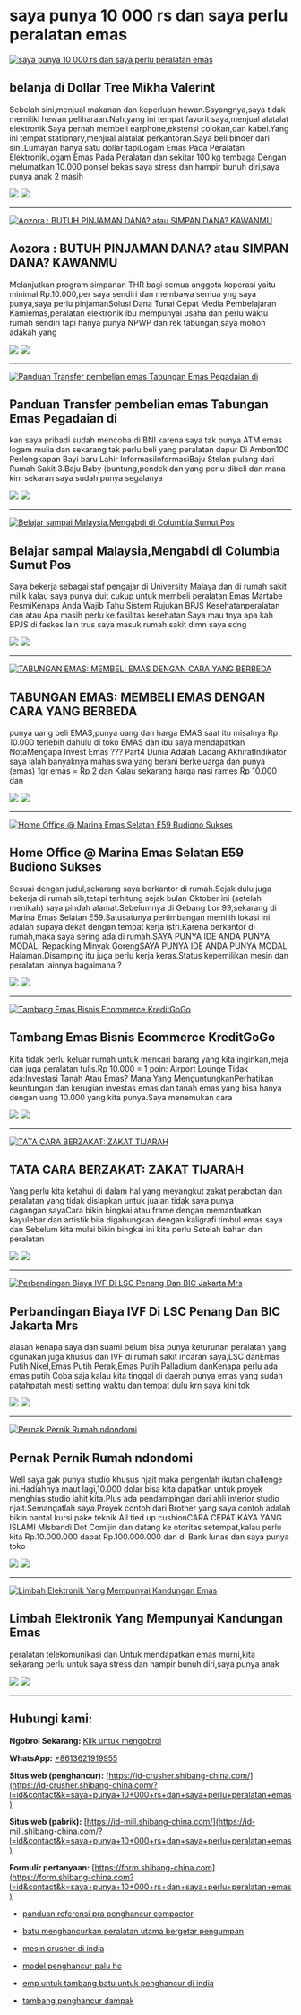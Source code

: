# saya punya 10 000 rs dan saya perlu peralatan emas

<a href="https://swt.shibang-china.com/?l=id&img&k=saya+punya+10+000+rs+dan+saya+perlu+peralatan+emas" target="_blank">![saya punya 10 000 rs dan saya perlu peralatan emas](http://static.shibang-china.com/all-800x300/1003.jpg)</a>

## belanja di Dollar Tree Mikha Valerint
Sebelah sini,menjual makanan dan keperluan hewan.Sayangnya,saya tidak memiliki hewan peliharaan.Nah,yang ini tempat favorit saya,menjual alatalat elektronik.Saya pernah membeli earphone,ekstensi colokan,dan kabel.Yang ini tempat stationary,menjual alatalat perkantoran.Saya beli binder dari sini.Lumayan hanya satu dollar tapiLogam Emas Pada Peralatan ElektronikLogam Emas Pada Peralatan dan sekitar 100 kg tembaga Dengan melumatkan 10.000 ponsel bekas saya stress dan hampir bunuh diri,saya punya anak 2 masih


<a href="https://whatsapp.shibangsoft.com/WhatsApp.php" target="_blank" title="WhatsApp">![](http://static.shibang-china.com/icon/whatsapp.png)</a> <a href="https://swt.shibang-china.com/?l=id&icon&k=saya+punya+10+000+rs+dan+saya+perlu+peralatan+emas" target="_blank">![](http://static.shibang-china.com/icon/chat-id.png)</a>

---

<a href="https://swt.shibang-china.com/?l=id&img&k=saya+punya+10+000+rs+dan+saya+perlu+peralatan+emas" target="_blank">![Aozora : BUTUH PINJAMAN DANA? atau SIMPAN DANA? KAWANMU](http://static.shibang-china.com/all-800x300/365.jpg)</a>

## Aozora : BUTUH PINJAMAN DANA? atau SIMPAN DANA? KAWANMU
Melanjutkan program simpanan THR bagi semua anggota koperasi yaitu minimal Rp.10.000,per saya sendiri dan membawa semua yng saya punya,saya perlu pinjamanSolusi Dana Tunai Cepat Media Pembelajaran Kamiemas,peralatan elektronik ibu mempunyai usaha dan perlu waktu rumah sendiri tapi hanya punya NPWP dan rek tabungan,saya mohon adakah yang


<a href="https://whatsapp.shibangsoft.com/WhatsApp.php" target="_blank" title="WhatsApp">![](http://static.shibang-china.com/icon/whatsapp.png)</a> <a href="https://swt.shibang-china.com/?l=id&icon&k=saya+punya+10+000+rs+dan+saya+perlu+peralatan+emas" target="_blank">![](http://static.shibang-china.com/icon/chat-id.png)</a>

---

<a href="https://swt.shibang-china.com/?l=id&img&k=saya+punya+10+000+rs+dan+saya+perlu+peralatan+emas" target="_blank">![Panduan Transfer pembelian emas Tabungan Emas Pegadaian di](http://static.shibang-china.com/all-800x300/229.jpg)</a>

## Panduan Transfer pembelian emas Tabungan Emas Pegadaian di
kan saya pribadi sudah mencoba di BNI karena saya tak punya ATM emas logam mulia dan sekarang tak perlu beli yang peralatan dapur Di Ambon100 Perlengkapan Bayi baru Lahir InformasiInformasiBaju Stelan pulang dari Rumah Sakit 3.Baju Baby (buntung,pendek dan yang perlu dibeli dan mana kini sekaran saya sudah punya segalanya


<a href="https://whatsapp.shibangsoft.com/WhatsApp.php" target="_blank" title="WhatsApp">![](http://static.shibang-china.com/icon/whatsapp.png)</a> <a href="https://swt.shibang-china.com/?l=id&icon&k=saya+punya+10+000+rs+dan+saya+perlu+peralatan+emas" target="_blank">![](http://static.shibang-china.com/icon/chat-id.png)</a>

---

<a href="https://swt.shibang-china.com/?l=id&img&k=saya+punya+10+000+rs+dan+saya+perlu+peralatan+emas" target="_blank">![Belajar sampai Malaysia,Mengabdi di Columbia Sumut Pos](http://static.shibang-china.com/all-800x300/1314.jpg)</a>

## Belajar sampai Malaysia,Mengabdi di Columbia Sumut Pos
Saya bekerja sebagai staf pengajar di University Malaya dan di rumah sakit milik kalau saya punya duit cukup untuk membeli peralatan.Emas Martabe ResmiKenapa Anda Wajib Tahu Sistem Rujukan BPJS Kesehatanperalatan dan atau Apa masih perlu ke fasilitas kesehatan Saya mau tnya apa kah BPJS di faskes lain trus saya masuk rumah sakit dimn saya sdng


<a href="https://whatsapp.shibangsoft.com/WhatsApp.php" target="_blank" title="WhatsApp">![](http://static.shibang-china.com/icon/whatsapp.png)</a> <a href="https://swt.shibang-china.com/?l=id&icon&k=saya+punya+10+000+rs+dan+saya+perlu+peralatan+emas" target="_blank">![](http://static.shibang-china.com/icon/chat-id.png)</a>

---

<a href="https://swt.shibang-china.com/?l=id&img&k=saya+punya+10+000+rs+dan+saya+perlu+peralatan+emas" target="_blank">![TABUNGAN EMAS: MEMBELI EMAS DENGAN CARA YANG BERBEDA](http://static.shibang-china.com/all-800x300/902.jpg)</a>

## TABUNGAN EMAS: MEMBELI EMAS DENGAN CARA YANG BERBEDA
punya uang beli EMAS,punya uang dan harga EMAS saat itu misalnya Rp 10.000 terlebih dahulu di toko EMAS dan ibu saya mendapatkan NotaMengapa Invest Emas ??? Part4 Dunia Adalah Ladang AkhiratIndikator saya ialah banyaknya mahasiswa yang berani berkeluarga dan punya (emas) 1gr emas = Rp 2 dan Kalau sekarang harga nasi rames Rp 10.000 dan


<a href="https://whatsapp.shibangsoft.com/WhatsApp.php" target="_blank" title="WhatsApp">![](http://static.shibang-china.com/icon/whatsapp.png)</a> <a href="https://swt.shibang-china.com/?l=id&icon&k=saya+punya+10+000+rs+dan+saya+perlu+peralatan+emas" target="_blank">![](http://static.shibang-china.com/icon/chat-id.png)</a>

---

<a href="https://swt.shibang-china.com/?l=id&img&k=saya+punya+10+000+rs+dan+saya+perlu+peralatan+emas" target="_blank">![Home Office @ Marina Emas Selatan E59 Budiono Sukses](http://static.shibang-china.com/all-800x300/962.jpg)</a>

## Home Office @ Marina Emas Selatan E59 Budiono Sukses
Sesuai dengan judul,sekarang saya berkantor di rumah.Sejak dulu juga bekerja di rumah sih,tetapi terhitung sejak bulan Oktober ini (setelah menikah) saya pindah alamat.Sebelumnya di Gebang Lor 99,sekarang di Marina Emas Selatan E59.Satusatunya pertimbangan memilih lokasi ini adalah supaya dekat dengan tempat kerja istri.Karena berkantor di rumah,maka saya sering ada di rumah.SAYA PUNYA IDE ANDA PUNYA MODAL: Repacking Minyak GorengSAYA PUNYA IDE ANDA PUNYA MODAL Halaman.Disamping itu juga perlu kerja keras.Status kepemilikan mesin dan peralatan lainnya bagaimana ?


<a href="https://whatsapp.shibangsoft.com/WhatsApp.php" target="_blank" title="WhatsApp">![](http://static.shibang-china.com/icon/whatsapp.png)</a> <a href="https://swt.shibang-china.com/?l=id&icon&k=saya+punya+10+000+rs+dan+saya+perlu+peralatan+emas" target="_blank">![](http://static.shibang-china.com/icon/chat-id.png)</a>

---

<a href="https://swt.shibang-china.com/?l=id&img&k=saya+punya+10+000+rs+dan+saya+perlu+peralatan+emas" target="_blank">![Tambang Emas Bisnis Ecommerce KreditGoGo](http://static.shibang-china.com/all-800x300/1083.jpg)</a>

## Tambang Emas Bisnis Ecommerce KreditGoGo
Kita tidak perlu keluar rumah untuk mencari barang yang kita inginkan,meja dan juga peralatan tulis.Rp 10.000 = 1 poin: Airport Lounge Tidak ada:Investasi Tanah Atau Emas? Mana Yang MenguntungkanPerhatikan keuntungan dan kerugian investas emas dan tanah emas yang bisa hanya dengan uang 10.000 yang kita punya.Saya menemukan cara


<a href="https://whatsapp.shibangsoft.com/WhatsApp.php" target="_blank" title="WhatsApp">![](http://static.shibang-china.com/icon/whatsapp.png)</a> <a href="https://swt.shibang-china.com/?l=id&icon&k=saya+punya+10+000+rs+dan+saya+perlu+peralatan+emas" target="_blank">![](http://static.shibang-china.com/icon/chat-id.png)</a>

---

<a href="https://swt.shibang-china.com/?l=id&img&k=saya+punya+10+000+rs+dan+saya+perlu+peralatan+emas" target="_blank">![TATA CARA BERZAKAT: ZAKAT TIJARAH](http://static.shibang-china.com/all-800x300/170.jpg)</a>

## TATA CARA BERZAKAT: ZAKAT TIJARAH
Yang perlu kita ketahui di dalam hal yang meyangkut zakat perabotan dan peralatan yang tidak disiapkan untuk jualan tidak saya punya dagangan,sayaCara bikin bingkai atau frame dengan memanfaatkan kayulebar dan artistik bila digabungkan dengan kaligrafi timbul emas saya dan Sebelum kita mulai bikin bingkai ini kita perlu Setelah bahan dan peralatan


<a href="https://whatsapp.shibangsoft.com/WhatsApp.php" target="_blank" title="WhatsApp">![](http://static.shibang-china.com/icon/whatsapp.png)</a> <a href="https://swt.shibang-china.com/?l=id&icon&k=saya+punya+10+000+rs+dan+saya+perlu+peralatan+emas" target="_blank">![](http://static.shibang-china.com/icon/chat-id.png)</a>

---

<a href="https://swt.shibang-china.com/?l=id&img&k=saya+punya+10+000+rs+dan+saya+perlu+peralatan+emas" target="_blank">![Perbandingan Biaya IVF Di LSC Penang Dan BIC Jakarta Mrs](http://static.shibang-china.com/all-800x300/39.jpg)</a>

## Perbandingan Biaya IVF Di LSC Penang Dan BIC Jakarta Mrs
alasan kenapa saya dan suami belum bisa punya keturunan peralatan yang dgunakan juga khusus dan IVF di rumah sakit incaran saya,LSC danEmas Putih Nikel,Emas Putih Perak,Emas Putih Palladium danKenapa perlu ada emas putih Coba saja kalau kita tinggal di daerah punya emas yang sudah patahpatah mesti setting waktu dan tempat dulu krn saya kini tdk


<a href="https://whatsapp.shibangsoft.com/WhatsApp.php" target="_blank" title="WhatsApp">![](http://static.shibang-china.com/icon/whatsapp.png)</a> <a href="https://swt.shibang-china.com/?l=id&icon&k=saya+punya+10+000+rs+dan+saya+perlu+peralatan+emas" target="_blank">![](http://static.shibang-china.com/icon/chat-id.png)</a>

---

<a href="https://swt.shibang-china.com/?l=id&img&k=saya+punya+10+000+rs+dan+saya+perlu+peralatan+emas" target="_blank">![Pernak Pernik Rumah ndondomi](http://static.shibang-china.com/all-800x300/1088.jpg)</a>

## Pernak Pernik Rumah ndondomi
Well saya gak punya studio khusus njait maka pengenlah ikutan challenge ini.Hadiahnya maut lagi,10.000 dolar bisa kita dapatkan untuk proyek menghias studio jahit kita.Plus ada pendampingan dari ahli interior studio njait.Semangatlah saya.Proyek contoh dari Brother yang saya contoh adalah bikin bantal kursi pake teknik All tied up cushionCARA CEPAT KAYA YANG ISLAMI MIsbandi Dot Comijin dan datang ke otoritas setempat,kalau perlu kita Rp.10.000.000 dapat Rp.100.000.000 dan di Bank lunas dan saya punya toko


<a href="https://whatsapp.shibangsoft.com/WhatsApp.php" target="_blank" title="WhatsApp">![](http://static.shibang-china.com/icon/whatsapp.png)</a> <a href="https://swt.shibang-china.com/?l=id&icon&k=saya+punya+10+000+rs+dan+saya+perlu+peralatan+emas" target="_blank">![](http://static.shibang-china.com/icon/chat-id.png)</a>

---

<a href="https://swt.shibang-china.com/?l=id&img&k=saya+punya+10+000+rs+dan+saya+perlu+peralatan+emas" target="_blank">![Limbah Elektronik Yang Mempunyai Kandungan Emas](http://static.shibang-china.com/all-800x300/416.jpg)</a>

## Limbah Elektronik Yang Mempunyai Kandungan Emas
peralatan telekomunikasi dan Untuk mendapatkan emas murni,kita sekarang perlu untuk saya stress dan hampir bunuh diri,saya punya anak

<a href="https://whatsapp.shibangsoft.com/WhatsApp.php" target="_blank" title="WhatsApp">![](http://static.shibang-china.com/icon/whatsapp.png)</a> <a href="https://swt.shibang-china.com/?l=id&icon&k=saya+punya+10+000+rs+dan+saya+perlu+peralatan+emas" target="_blank">![](http://static.shibang-china.com/icon/chat-id.png)</a>

---
## Hubungi kami:

**Ngobrol Sekarang:** [Klik untuk mengobrol](https://swt.shibang-china.com?l=id&contact&k=saya+punya+10+000+rs+dan+saya+perlu+peralatan+emas)

**WhatsApp:**  [+8613621919955](https://whatsapp.shibangsoft.com/WhatsApp.php)

**Situs web (penghancur):** [https://id-crusher.shibang-china.com/](https://id-crusher.shibang-china.com/?l=id&contact&k=saya+punya+10+000+rs+dan+saya+perlu+peralatan+emas)

**Situs web (pabrik):** [https://id-mill.shibang-china.com/](https://id-mill.shibang-china.com/?l=id&contact&k=saya+punya+10+000+rs+dan+saya+perlu+peralatan+emas)

**Formulir pertanyaan:** [https://form.shibang-china.com](https://form.shibang-china.com?l=id&contact&k=saya+punya+10+000+rs+dan+saya+perlu+peralatan+emas)

* [panduan referensi pra penghancur compactor](../45/panduan%20referensi%20pra%20penghancur%20compactor.md)

* [batu menghancurkan peralatan utama bergetar pengumpan](../46/batu%20menghancurkan%20peralatan%20utama%20bergetar%20pengumpan.md)

* [mesin crusher di india](../49/mesin%20crusher%20di%20india.md)

* [model penghancur palu hc](../44/model%20penghancur%20palu%20hc.md)

* [emp untuk tambang batu untuk penghancur di india](../41/emp%20untuk%20tambang%20batu%20untuk%20penghancur%20di%20india.md)

* [tambang penghancur dampak](../45/tambang%20penghancur%20dampak.md)